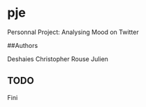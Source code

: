 # pje
Personnal Project: Analysing Mood on Twitter

##Authors

Deshaies Christopher
Rouse Julien

## TODO

Fini
